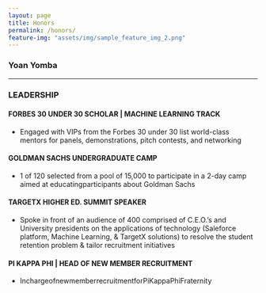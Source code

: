 ```yaml
---
layout: page
title: Honors 
permalink: /honors/
feature-img: "assets/img/sample_feature_img_2.png"
---
```

### Yoan Yomba 

***
### LEADERSHIP
#### FORBES 30 UNDER 30 SCHOLAR | MACHINE LEARNING TRACK
- Engaged with VIPs from the Forbes 30 under 30 list world-class mentors for panels, demonstrations, pitch contests, and networking
#### GOLDMAN SACHS UNDERGRADUATE CAMP
- 1 of 120 selected from a pool of 15,000 to participate in a 2-day camp aimed at educatingparticipants about Goldman Sachs
#### TARGETX HIGHER ED. SUMMIT SPEAKER
- Spoke in front of an audience of 400 comprised of C.E.O.’s and University presidents on the applications of technology (Saleforce platform, Machine Learning, & TargetX solutions) to resolve the student retention problem & tailor recruitment initiatives
#### PI KAPPA PHI | HEAD OF NEW MEMBER RECRUITMENT
- InchargeofnewmemberrecruitmentforPiKappaPhiFraternity
